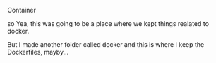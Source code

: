Container

so Yea, this was going to be a place where
we kept things realated to docker.

But I made another folder called docker and 
this is where I keep the Dockerfiles, mayby...

